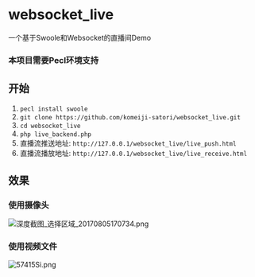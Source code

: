 # websocket_live
一个基于Swoole和Websocket的直播间Demo

### 本项目需要Pecl环境支持

## 开始

 1. `pecl install swoole`
 2. `git clone https://github.com/komeiji-satori/websocket_live.git`
 3. `cd websocket_live`
 4. `php live_backend.php`
 5. 直播流推送地址: `http://127.0.0.1/websocket_live/live_push.html`
 6. 直播流播放地址: `http://127.0.0.1/websocket_live/live_receive.html`
 

## 效果

### 使用摄像头
![深度截图_选择区域_20170805170734.png](https://i.loli.net/2017/08/05/59858af412388.png)

### 使用视频文件
![57415Si.png](https://i.loli.net/2017/08/05/5985bccb2f428.png)